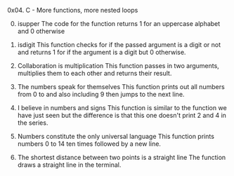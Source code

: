0x04. C - More functions, more nested loops

0. isupper
The code for the function returns 1 for an uppercase alphabet and 0 otherwise

1. isdigit
This function checks for if the passed argument is a digit or not and returns 1 for if the argument is a digit but 0 otherwise.

2. Collaboration is multiplication
This function passes in two arguments, multiplies them to each other and returns their result.

3. The numbers speak for themselves
This function prints out all numbers from 0 to and also including 9 then jumps to the next line.

4. I believe in numbers and signs
This function is similar to the function we have just seen but the difference is that this one doesn't print 2 and 4 in the series.

5. Numbers constitute the only universal language
This function prints numbers 0 to 14 ten times followed by a new line.

6. The shortest distance between two points is a straight line
The function draws a straight line in the terminal.

